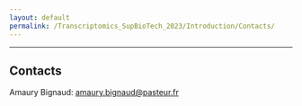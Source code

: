 ```yaml
---
layout: default
permalink: /Transcriptomics_SupBioTech_2023/Introduction/Contacts/
---
```


---
## Contacts 

Amaury Bignaud: [amaury.bignaud@pasteur.fr](mailto:amaury.bignaud@pasteur.fr)
